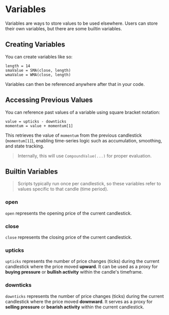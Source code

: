 # Variables

Variables are ways to store values to be used elsewhere. Users can store their own variables, but there are some builtin variables.

## Creating Variables

You can create variables like so:

```
length = 14
smaValue = SMA(close, length)
wmaValue = WMA(close, length)
```

Variables can then be referenced anywhere after that in your code.

## Accessing Previous Values

You can reference past values of a variable using square bracket notation:

```
value = upticks - downticks
momentum = value + momentum[1]
```

This retrieves the value of `momentum` from the previous candlestick (`momentum[1]`), enabling time-series logic such as accumulation, smoothing, and state tracking.

> Internally, this will use `CompoundValue(...)` for proper evaluation.

## Builtin Variables

> Scripts typically run once per candlestick, so these variables refer to values specific to that candle (time period).

### open

`open` represents the opening price of the current candlestick.

### close

`close` represents the closing price of the current candlestick.

### upticks

`upticks` represents the number of price changes (ticks) during the current candlestick where the price moved **upward**.
It can be used as a proxy for **buying pressure** or **bullish activity** within the candle's timeframe.

### downticks

`downticks` represents the number of price changes (ticks) during the current candlestick where the price moved **downward**.
It serves as a proxy for **selling pressure** or **bearish activity** within the current candlestick.
